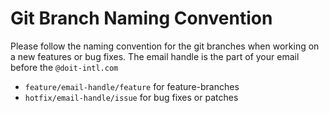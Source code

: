 # Git Branch Naming Convention

Please follow the naming convention for the git branches when working on a new features or bug fixes. The email handle is the part of your email before the `@doit-intl.com`

* `feature/email-handle/feature` for feature-branches
* `hotfix/email-handle/issue` for bug fixes or patches

